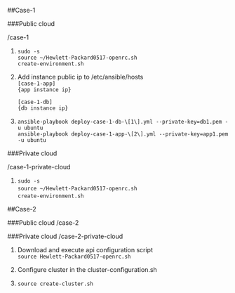 ##Case-1

###Public cloud

/case-1  

1. `sudo -s`  
   `source ~/Hewlett-Packard0517-openrc.sh`  
   `create-environment.sh`     
   
2. Add instance public ip to /etc/ansible/hosts  
    `[case-1-app]`  
    `{app instance ip}`  

    `[case-1-db]`  
    `{db instance ip}`      
    
3. `ansible-playbook deploy-case-1-db-\[1\].yml --private-key=db1.pem -u ubuntu`  
   `ansible-playbook deploy-case-1-app-\[2\].yml --private-key=app1.pem -u ubuntu`  
   

###Private cloud

/case-1-private-cloud  

1. `sudo -s`  
   `source ~/Hewlett-Packard0517-openrc.sh`  
   `create-environment.sh`     



##Case-2

###Public cloud
/case-2

###Private cloud
/case-2-private-cloud

1. Download and execute api configuration script  
    `source Hewlett-Packard0517-openrc.sh`  

2. Configure cluster in the cluster-configuration.sh  

3. `source create-cluster.sh`  